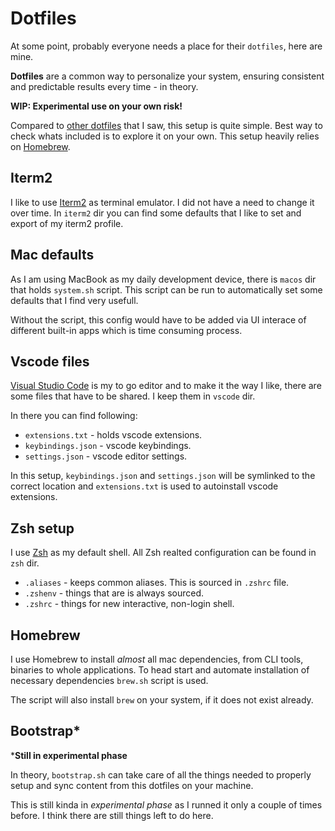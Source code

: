 # Dotfiles

At some point, probably everyone needs a place for their `dotfiles`, here are mine.

**Dotfiles** are a common way to personalize your system, ensuring consistent and predictable results every time - in theory.

**WIP: Experimental use on your own risk!**

Compared to [other dotfiles](https://dotfiles.github.io/) that I saw, this setup is quite simple. Best way to check whats included is to explore it on your own. This setup heavily relies on [Homebrew](https://brew.sh/).

## Iterm2

I like to use [Iterm2](https://iterm2.com/) as terminal emulator. I did not have a need to change it over time. In `iterm2` dir you can find some defaults that I like to set and export of my iterm2 profile.

## Mac defaults

As I am using MacBook as my daily development device, there is `macos` dir that holds `system.sh` script. This script can be run to automatically set some defaults that I find very usefull.

Without the script, this config would have to be added via UI interace of different built-in apps which is time consuming process.

## Vscode files

[Visual Studio Code](https://code.visualstudio.com/) is my to go editor and to make it the way I like, there are some files that have to be shared. I keep them in `vscode` dir. 

In there you can find following:
- `extensions.txt` - holds vscode extensions.
- `keybindings.json` - vscode keybindings.
- `settings.json` - vscode editor settings.

In this setup, `keybindings.json` and `settings.json` will be symlinked to the correct location and `extensions.txt` is used to autoinstall vscode extensions.

## Zsh setup

I use [Zsh](https://www.zsh.org/) as my default shell. All Zsh realted configuration can be found in `zsh` dir.
- `.aliases` - keeps common aliases. This is sourced in `.zshrc` file.
- `.zshenv` - things that are is always sourced.
- `.zshrc` - things for new interactive, non-login shell.

## Homebrew

I use Homebrew to install *almost* all mac dependencies, from CLI tools, binaries to whole applications. To head start and automate installation of necessary dependencies `brew.sh` script is used.

The script will also install `brew` on your system, if it does not exist already.

## Bootstrap*

***Still in experimental phase**

In theory, `bootstrap.sh` can take care of all the things needed to properly setup and sync content from this dotfiles on your machine.

This is still kinda in *experimental phase* as I runned it only a couple of times before. I think there are still things left to do here.
